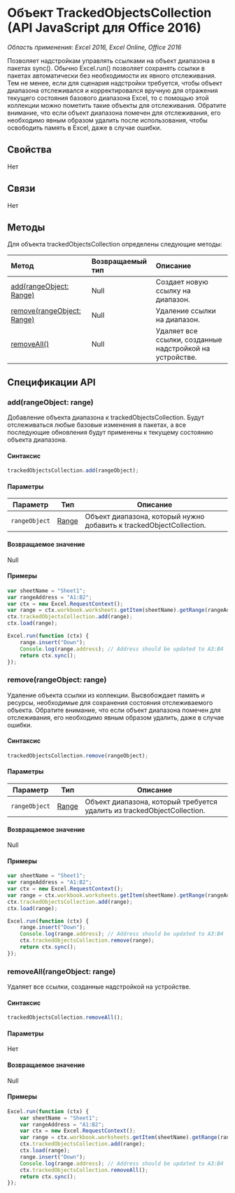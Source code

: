 # Объект TrackedObjectsCollection (API JavaScript для Office 2016)

_Область применения: Excel 2016, Excel Online, Office 2016_

Позволяет надстройкам управлять ссылками на объект диапазона в пакетах sync(). Обычно Excel.run() позволяет сохранять ссылки в пакетах автоматически без необходимости их явного отслеживания. Тем не менее, если для сценария надстройки требуется, чтобы объект диапазона отслеживался и корректировался вручную для отражения текущего состояния базового диапазона Excel, то с помощью этой коллекции можно пометить такие объекты для отслеживания. Обратите внимание, что если объект диапазона помечен для отслеживания, его необходимо явным образом удалить после использования, чтобы освободить память в Excel, даже в случае ошибки.

## Свойства
Нет

## Связи

Нет

## Методы

Для объекта trackedObjectsCollection определены следующие методы:

| Метод     | Возвращаемый тип    |Описание|
|:-----------------|:--------|:----------|
|[add(rangeObject: Range)](#addrangeobject-range)| Null             |Создает новую ссылку на диапазон.|
|[remove(rangeObject: Range)](#removerangeobject-range)| Null             |Удаление ссылки на диапазон.  |
|[removeAll()](#removeall)| Null|Удаляет все ссылки, созданные надстройкой на устройстве.|


## Спецификации API 

### add(rangeObject: range)
Добавление объекта диапазона к trackedObjectsCollection. Будут отслеживаться любые базовые изменения в пакетах, а все последующие обновления будут применены к текущему состоянию объекта диапазона. 

#### Синтаксис
```js
trackedObjectsCollection.add(rangeObject);
```

#### Параметры

Параметр       | Тип   | Описание
--------------- | ------ | ------------
`rangeObject`  | [Range](range.md)| Объект диапазона, который нужно добавить к trackedObjectCollection.

#### Возвращаемое значение
Null

#### Примеры

```js
var sheetName = "Sheet1";
var rangeAddress = "A1:B2";
var ctx = new Excel.RequestContext();
var range = ctx.workbook.worksheets.getItem(sheetName).getRange(rangeAddress);
ctx.trackedObjectsCollection.add(range);
ctx.load(range);

Excel.run(function (ctx) { 
	range.insert("Down");
	Console.log(range.address); // Address should be updated to A3:B4
	return ctx.sync(); 
});
```


### remove(rangeObject: range)

Удаление объекта ссылки из коллекции. Высвобождает память и ресурсы, необходимые для сохранения состояния отслеживаемого объекта. Обратите внимание, что если объект диапазона помечен для отслеживания, его необходимо явным образом удалить, даже в случае ошибки.

#### Синтаксис
```js
trackedObjectsCollection.remove(rangeObject);
```

#### Параметры

Параметр       | Тип   | Описание
--------------- | ------ | ------------
`rangeObject`  | [Range](range.md)| Объект диапазона, который требуется удалить из trackedObjectCollection.

#### Возвращаемое значение
Null

#### Примеры


```js
var sheetName = "Sheet1";
var rangeAddress = "A1:B2";
var ctx = new Excel.RequestContext();
var range = ctx.workbook.worksheets.getItem(sheetName).getRange(rangeAddress);
ctx.trackedObjectsCollection.add(range);
ctx.load(range);

Excel.run(function (ctx) { 
	range.insert("Down");
	Console.log(range.address); // Address should be updated to A3:B4
	ctx.trackedObjectsCollection.remove(range); 
	return ctx.sync(); 
});
```

### removeAll(rangeObject: range)

Удаляет все ссылки, созданные надстройкой на устройстве.

#### Синтаксис
```js
trackedObjectsCollection.removeAll();
```

#### Параметры

Нет

#### Возвращаемое значение
Null

#### Примеры

```js
Excel.run(function (ctx) { 
	var sheetName = "Sheet1";
	var rangeAddress = "A1:B2";
	var ctx = new Excel.RequestContext();
	var range = ctx.workbook.worksheets.getItem(sheetName).getRange(rangeAddress);
	ctx.trackedObjectsCollection.add(range);
	ctx.load(range);
	range.insert("Down");
	Console.log(range.address); // Address should be updated to A3:B4
	ctx.trackedObjectsCollection.removeAll(); 
	return ctx.sync(); 
});
```

